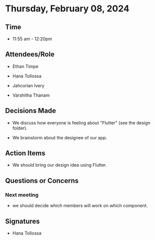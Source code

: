 # Thursday, February 08, 2024 

## Time 

- 11:55 am - 12:20pm 

## Attendees/Role 

- Ethan Timpe 

- Hana Tollossa 

- Jahcorian Ivery 

- Varshitha Thanam   

## Decisions Made 

- We discuss how everyone is feeling about "Flutter" (see the design folder). 

- We brainstorm about the designee of our app. 

## Action Items 

- We should bring our design idea using Flutter. 

## Questions or Concerns 

### Next meeting 

- we should decide which members will work on which component. 

## Signatures 

- Hana Tollossa 

 

 

